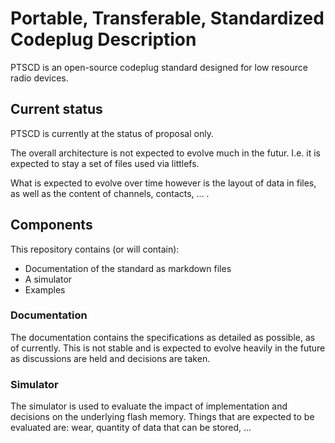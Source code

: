 # Portable, Transferable, Standardized Codeplug Description

PTSCD is an open-source codeplug standard designed for low resource radio devices.

## Current status

PTSCD is currently at the status of proposal only.

The overall architecture is not expected to evolve much in the futur. I.e. it is expected to stay a set of files used via littlefs.

What is expected to evolve over time however is the layout of data in files, as well as the content of channels, contacts, ... .

## Components

This repository contains (or will contain):
 * Documentation of the standard as markdown files
 * A simulator 
 * Examples

### Documentation

The documentation contains the specifications as detailed as possible, as of currently. This is not stable and is expected to evolve heavily in the future as discussions are held and decisions are taken.

### Simulator

The simulator is used to evaluate the impact of implementation and decisions on the underlying flash memory. Things that are expected to be evaluated are: wear, quantity of data that can be stored, ...

 

